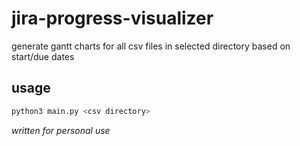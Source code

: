 # jira-progress-visualizer

generate gantt charts for all csv files in selected directory based on start/due dates

## usage

```bash
python3 main.py <csv directory>
```

_written for personal use_